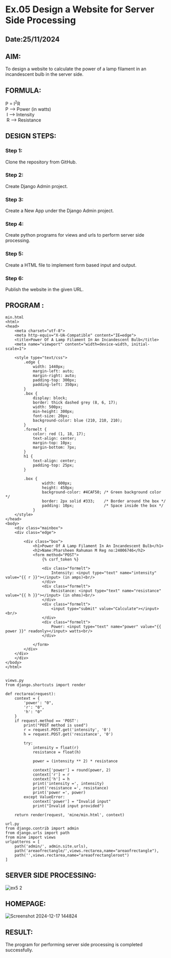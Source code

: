 # Ex.05 Design a Website for Server Side Processing
## Date:25/11/2024

## AIM:
 To design a website to calculate the power of a lamp filament in an incandescent bulb in the server side. 


## FORMULA:
P = I<sup>2</sup>R
<br> P --> Power (in watts)
<br> I --> Intensity
<br> R --> Resistance

## DESIGN STEPS:

### Step 1:
Clone the repository from GitHub.

### Step 2:
Create Django Admin project.

### Step 3:
Create a New App under the Django Admin project.

### Step 4:
Create python programs for views and urls to perform server side processing.

### Step 5:
Create a HTML file to implement form based input and output.

### Step 6:
Publish the website in the given URL.

## PROGRAM :
```
min.html
<html>
<head>
    <meta charset="utf-8">
    <meta http-equiv="X-UA-Compatible" content="IE=edge">
    <title>Power Of A Lamp Filament In An Incandescent Bulb</title>
    <meta name="viewport" content="width=device-width, initial-scale=1">

    <style type="text/css">
        .edge {
            width: 1440px;
            margin-left: auto;
            margin-right: auto;
            padding-top: 300px;
            padding-left: 350px;
        }
        .box {
            display: block;
            border: thick dashed grey (8, 6, 17);
            width: 500px;
            min-height: 300px;
            font-size: 20px;
            background-color: blue (210, 210, 210);
        }
        .formelt {
            color: red (1, 18, 17);
            text-align: center;
            margin-top: 10px;
            margin-bottom: 7px;
        }
        h1 {
            text-align: center;
            padding-top: 25px;
        }
        
        .box {
                width: 600px;
                height: 450px;
                background-color: #4CAF50; /* Green background color */
                border: 2px solid #333;    /* Border around the box */
                padding: 10px;             /* Space inside the box */
            }
    </style>
</head>
<body>
    <div class="mainbox">
    <div class="edge">
        
        <div class="box">
            <h1>Power Of A Lamp Filament In An Incandescent Bulb</h1>
            <h2>Name:Pharsheen Rahuman M Reg no:24006746</h2>
            <form method="POST">
                {% csrf_token %}
            
                <div class="formelt">
                    Intensity: <input type="text" name="intensity" value="{{ r }}"></input> (in amps)<br/>
                </div>
                <div class="formelt">
                    Resistance: <input type="text" name="resistance" value="{{ h }}"></input> (in ohms)<br/>
                </div>
                <div class="formelt">
                    <input type="submit" value="Calculate"></input><br/>
                </div>
                <div class="formelt">
                    Power: <input type="text" name="power" value="{{ power }}" readonly></input> watts<br/>
                </div>
            
            </form>
        </div>
    </div>
    </div>
</body>
</html>


views.py
from django.shortcuts import render

def rectarea(request):
    context = {
        'power': "0",
        'r': "0",
        'h': "0"
    }
    if request.method == 'POST':
        print("POST method is used")
        r = request.POST.get('intensity', '0')
        h = request.POST.get('resistance', '0')
        
        try:
            intensity = float(r)
            resistance = float(h)
            
            power = (intensity ** 2) * resistance

            context['power'] = round(power, 2)
            context['r'] = r
            context['h'] = h
            print('intensity =', intensity)
            print('resistance =', resistance)
            print('power =', power)
        except ValueError:
            context['power'] = "Invalid input"
            print("Invalid input provided")
            
    return render(request, 'mine/min.html', context)

url.py
from django.contrib import admin 
from django.urls import path 
from mine import views 
urlpatterns = [ 
    path('admin/', admin.site.urls), 
    path('areaofrectangle/',views.rectarea,name="areaofrectangle"),
    path('',views.rectarea,name="areaofrectangleroot")
]

```

## SERVER SIDE PROCESSING:


![ex5 2](https://github.com/user-attachments/assets/89d02502-2f45-43cc-a6f9-bfe507a478f3)


## HOMEPAGE:

![Screenshot 2024-12-17 144824](https://github.com/user-attachments/assets/59ad7516-2551-47ab-85a2-9a7c853fb508)


## RESULT:
The program for performing server side processing is completed successfully.
